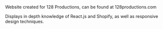 Website created for 128 Productions, can be found at 128productions.com

Displays in depth knowledge of React.js and Shopify, as well as responsive design techniques.
